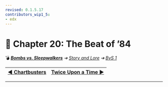 ```yaml
---
revised: 0.1.5.17
contributors_wip1_5:
- edx
---
```


# 📄 Chapter 20: The Beat of ’84

💣 ***[Bombs vs. Sleepwalkers][home]** ➔ [Story and Lore][story] ➔ [BvS 1][story_bvs1]*

| [◀️ Chartbusters][prev] | [Twice Upon a Time ▶️][next] |
| --: | :-- |

****

[home]: /README.md
[prev]: /story/bvs1/19_chartbusters.md
[next]: /story/bvs1/21_twice_upon_a_time.md
[story]: /story/readme.md
[story_bvs1]: /story/bvs1/readme.md
